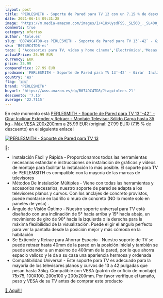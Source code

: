 ```yaml
---
layout: post
title: 'PERLESMITH - Soporte de Pared para TV 13 con un 7.15 % de descuento'
date: 2021-06-14 09:31:28
image: 'https://m.media-amazon.com/images/I/41HxUysdFSS._SL500_._SL400_.jpg'
comments: true
category: ofertas
author: 'tole.es'
slug: 'B0749C4TD8-es PERLESMITH - Soporte de Pared para TV 13¨-42¨ - Girar...'
sku: 'B0749C4TD8-es'
tags: [ 'Accesorios para TV, vídeo y home cinema','Electrónica','Mesas y soportes para TV','Soportes de pared y techo para TV','TV, vídeo y home cinema','perlesmith','televisor', ]
actualPrice: 25.99 EUR
currency: EUR
price: 25.99
comparePrice: 27.99 EUR
prodname: 'PERLESMITH - Soporte de Pared para TV 13¨-42¨ - Girar  Inclinar  Extender y Retraer - Montaje Televisor Sólido Carga hasta 35 kg - Máx VESA 200x200mm'
country: 'es'
flag: '🇪🇸'
brand: 'PERLESMITH'
buyurl: 'https://www.amazon.es/dp/B0749C4TD8/?tag=tolees-21'
descuento: '7.15'
average: '22.7115'
---
```


En este momento está [PERLESMITH - Soporte de Pared para TV 13¨-42¨ - Girar  Inclinar  Extender y Retraer - Montaje Televisor Sólido Carga hasta 35 kg - Máx VESA 200x200mm](https://www.amazon.es/dp/B0749C4TD8/?tag=tolees-21) a 25.99 EUR (original: 27.99 EUR) (7.15 %  de descuento) en el siguiente enlace!

[![PERLESMITH - Soporte de Pared para TV 13](https://m.media-amazon.com/images/I/41HxUysdFSS._SL500_._SL400_.jpg)](https://www.amazon.es/dp/B0749C4TD8/?tag=tolees-21)

🔎:

- Instalación Fácil y Rápida - Proporcionamos todos las herramientas necesarias estándar e instrucciones de instalación de gráficos y vídeos de montaje para facilitar la instalación lo más posible. El soporte para TV de PERLEMSITH es compatible con la mayoría de las marcas de televisores
- Métodos De Instalación Múltiples - Viene con todas las herramientas y accesorios necesarios, nuestro soporte de pared se adapta a los televisores planos y curvos. Con los anclajes de concreto provistos, puede montarse en ladrillo o muro de concreto (NO lo monte solo en paneles de yeso) .
- Ángulo de Visión Óptimo - Nuestro soporte universal para TV está diseñado con una inclinación de 5° hacia arriba y 15° hacia abajo, un movimiento de giro de 90° hacia la izquierda o la derecha para la máxima flexibilidad de la visualización. Puede eligir el ángulo perfecto para ver la pantalla desde la posición mejor y más cómoda en la habitación
- Se Extiende y Retrae para Ahorrar Espacio - Nuestro soporte de TV se puede retraer hasta 40mm de la pared en la posición inicial y también se puede extender a un máximo de 400mm de la pared, por lo que ahorra espacio valioso y le da a su casa una apariencia hermosa y ordenada
- Compatibilidad Universal - Este soporte para TV es adecuado para la mayoría de los televisores planos y curvos de 13 a 42 pulgadas que pesan hasta 35kg. Compatible con VESA (patrón de orificio de montaje) 75x75, 100X100, 200x100 y 200x200mm. Por favor verifique el tamaño, peso y VESA de su TV antes de comprar este producto

[🛒 Aquí!!!](https://www.amazon.es/dp/B0749C4TD8/?tag=tolees-21)
